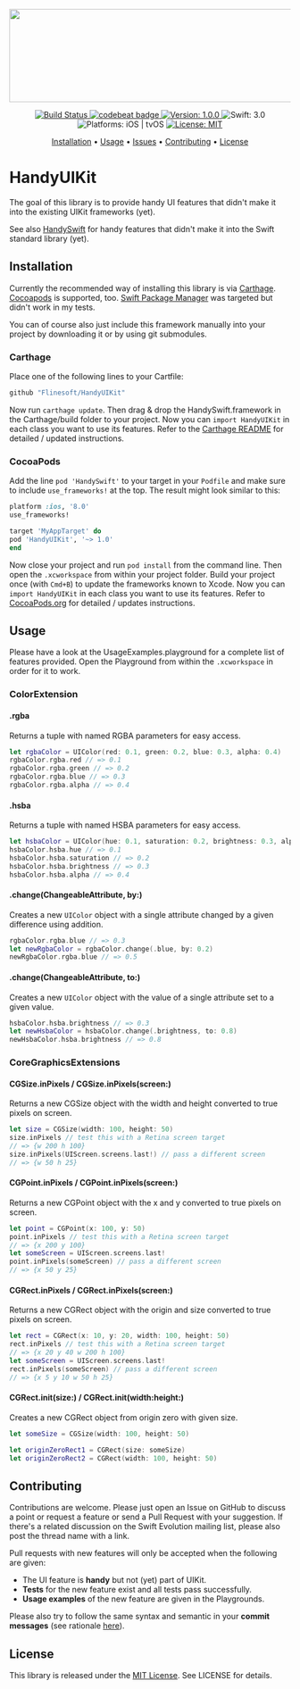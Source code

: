 <p align="center">
<img src="https://github.com/Dschee/HandyUIKit/blob/stable/Logo.png?raw=true"
width=600 height=167>
</p>

<p align="center">
<a href="https://www.bitrise.io/app/c77eb6063e52fe8e">
<img src="https://www.bitrise.io/app/c77eb6063e52fe8e.svg?token=OYicGI_yNhaQnpOsnVEypw&branch=stable"
alt="Build Status">
</a>
<a href="https://codebeat.co/projects/github-com-flinesoft-handyuikit">
<img src="https://codebeat.co/badges/283e545d-02e9-4fcf-aabc-40cacfbfe26c"
alt="codebeat badge">
</a>
<a href="https://github.com/Flinesoft/HandyUIKit/releases">
<img src="https://img.shields.io/badge/Version-1.0.0-blue.svg"
alt="Version: 1.0.0">
</a>
<img src="https://img.shields.io/badge/Swift-3.0-FFAC45.svg"
alt="Swift: 3.0">
<img src="https://img.shields.io/badge/Platforms-iOS%20%7C%20tvOS-FF69B4.svg"
alt="Platforms: iOS | tvOS">
<a href="https://github.com/Flinesoft/HandyUIKit/blob/stable/LICENSE.md">
<img src="https://img.shields.io/badge/License-MIT-lightgrey.svg"
alt="License: MIT">
</a>
</p>

<p align="center">
<a href="#installation">Installation</a>
• <a href="#usage">Usage</a>
• <a href="https://github.com/Flinesoft/HandyUIKit/issues">Issues</a>
• <a href="#contributing">Contributing</a>
• <a href="#license">License</a>
</p>


# HandyUIKit

The goal of this library is to provide handy UI features that didn't make it into the existing UIKit frameworks (yet).

See also [HandySwift](https://github.com/Flinesoft/HandySwift) for handy features that didn't make it into the Swift standard library (yet).

## Installation

Currently the recommended way of installing this library is via [Carthage](https://github.com/Carthage/Carthage).
[Cocoapods](https://github.com/CocoaPods/CocoaPods) is supported, too.
[Swift Package Manager](https://github.com/apple/swift-package-manager) was targeted but didn't work in my tests.

You can of course also just include this framework manually into your project by downloading it or by using git submodules.

### Carthage

Place one of the following lines to your Cartfile:

``` Swift
github "Flinesoft/HandyUIKit"
```

Now run `carthage update`. Then drag & drop the HandySwift.framework in the Carthage/build folder to your project. Now you can `import HandyUIKit` in each class you want to use its features. Refer to the [Carthage README](https://github.com/Carthage/Carthage#adding-frameworks-to-an-application) for detailed / updated instructions.

### CocoaPods

Add the line `pod 'HandySwift'` to your target in your `Podfile` and make sure to include `use_frameworks!`
at the top. The result might look similar to this:

``` Ruby
platform :ios, '8.0'
use_frameworks!

target 'MyAppTarget' do
pod 'HandyUIKit', '~> 1.0'
end
```

Now close your project and run `pod install` from the command line. Then open the `.xcworkspace` from within your project folder.
Build your project once (with `Cmd+B`) to update the frameworks known to Xcode. Now you can `import HandyUIKit` in each class you want to use its features.
Refer to [CocoaPods.org](https://cocoapods.org) for detailed / updates instructions.

## Usage

Please have a look at the UsageExamples.playground for a complete list of features provided.
Open the Playground from within the `.xcworkspace` in order for it to work.


### ColorExtension

#### .rgba
Returns a tuple with named RGBA parameters for easy access.

``` Swift
let rgbaColor = UIColor(red: 0.1, green: 0.2, blue: 0.3, alpha: 0.4)
rgbaColor.rgba.red // => 0.1
rgbaColor.rgba.green // => 0.2
rgbaColor.rgba.blue // => 0.3
rgbaColor.rgba.alpha // => 0.4
```

#### .hsba
Returns a tuple with named HSBA parameters for easy access.

``` Swift
let hsbaColor = UIColor(hue: 0.1, saturation: 0.2, brightness: 0.3, alpha: 0.4)
hsbaColor.hsba.hue // => 0.1
hsbaColor.hsba.saturation // => 0.2
hsbaColor.hsba.brightness // => 0.3
hsbaColor.hsba.alpha // => 0.4
```

#### .change(ChangeableAttribute, by:)
Creates a new `UIColor` object with a single attribute changed by a given difference using addition.

``` Swift
rgbaColor.rgba.blue // => 0.3
let newRgbaColor = rgbaColor.change(.blue, by: 0.2)
newRgbaColor.rgba.blue // => 0.5
```

#### .change(ChangeableAttribute, to:)
Creates a new `UIColor` object with the value of a single attribute set to a given value.

``` Swift
hsbaColor.hsba.brightness // => 0.3
let newHsbaColor = hsbaColor.change(.brightness, to: 0.8)
newHsbaColor.hsba.brightness // => 0.8
```

### CoreGraphicsExtensions

#### CGSize.inPixels / CGSize.inPixels(screen:)
Returns a new CGSize object with the width and height converted to true pixels on screen.

``` Swift
let size = CGSize(width: 100, height: 50)
size.inPixels // test this with a Retina screen target
// => {w 200 h 100}
size.inPixels(UIScreen.screens.last!) // pass a different screen
// => {w 50 h 25}
```

#### CGPoint.inPixels / CGPoint.inPixels(screen:)
Returns a new CGPoint object with the x and y converted to true pixels on screen.

``` Swift
let point = CGPoint(x: 100, y: 50)
point.inPixels // test this with a Retina screen target
// => {x 200 y 100}
let someScreen = UIScreen.screens.last!
point.inPixels(someScreen) // pass a different screen
// => {x 50 y 25}
```

#### CGRect.inPixels / CGRect.inPixels(screen:)
Returns a new CGRect object with the origin and size converted to true pixels on screen.

``` Swift
let rect = CGRect(x: 10, y: 20, width: 100, height: 50)
rect.inPixels // test this with a Retina screen target
// => {x 20 y 40 w 200 h 100}
let someScreen = UIScreen.screens.last!
rect.inPixels(someScreen) // pass a different screen
// => {x 5 y 10 w 50 h 25}
```

#### CGRect.init(size:) / CGRect.init(width:height:)
Creates a new CGRect object from origin zero with given size.

``` Swift
let someSize = CGSize(width: 100, height: 50)

let originZeroRect1 = CGRect(size: someSize)
let originZeroRect2 = CGRect(width: 100, height: 50)
```


## Contributing

Contributions are welcome. Please just open an Issue on GitHub to discuss a point or request a feature or send a Pull Request with your suggestion. If there's a related discussion on the Swift Evolution mailing list, please also post the thread name with a link.

Pull requests with new features will only be accepted when the following are given:
- The UI feature is **handy** but not (yet) part of UIKit.
- **Tests** for the new feature exist and all tests pass successfully.
- **Usage examples** of the new feature are given in the Playgrounds.

Please also try to follow the same syntax and semantic in your **commit messages** (see rationale [here](http://chris.beams.io/posts/git-commit/)).


## License
This library is released under the [MIT License](http://opensource.org/licenses/MIT). See LICENSE for details.
